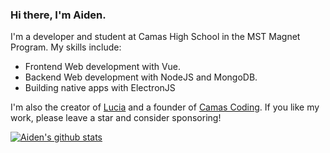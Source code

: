 ### Hi there, I'm Aiden.

I'm a developer and student at Camas High School in the MST Magnet Program. My skills include:

- Frontend Web development with Vue.
- Backend Web development with NodeJS and MongoDB.
- Building native apps with ElectronJS

I'm also the creator of [Lucia](https://github.com/aidenybai/lucia) and a founder of [Camas Coding](https://camascoding.netlify.app). If you like my work, please leave a star and consider sponsoring!

[![Aiden's github stats](https://github-readme-stats.vercel.app/api?username=aidenybai&count_private=true&show_icons=true&include_all_commits=true&title_color=7460E1&bg_color=ffffff00&icon_color=7460E1&hide=issues,prs)](https://aidenybai.netlify.app)
